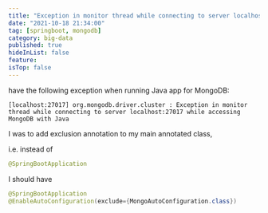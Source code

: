 ```yaml
---
title: "Exception in monitor thread while connecting to server localhost:27017 while accessing MongoDB with Java"
date: "2021-10-18 21:34:00"
tag: [springboot, mongodb]
category: big-data
published: true
hideInList: false
feature:
isTop: false
---
```


have the following exception when running Java app for MongoDB:

```
[localhost:27017] org.mongodb.driver.cluster : Exception in monitor thread while connecting to server localhost:27017 while accessing MongoDB with Java
```

I was to add exclusion annotation to my main annotated class,

i.e. instead of

```java
@SpringBootApplication
```

I should have

```java
@SpringBootApplication
@EnableAutoConfiguration(exclude={MongoAutoConfiguration.class})
```

